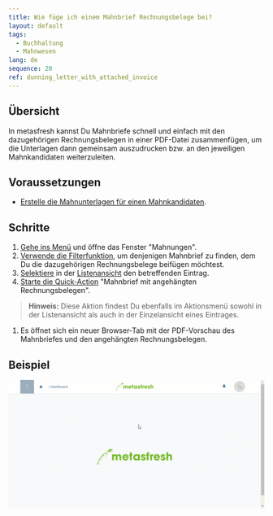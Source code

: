 ```yaml
---
title: Wie füge ich einem Mahnbrief Rechnungsbelege bei?
layout: default
tags:
  - Buchhaltung
  - Mahnwesen
lang: de
sequence: 20
ref: dunning_letter_with_attached_invoice
---
```


## Übersicht
In metasfresh kannst Du Mahnbriefe schnell und einfach mit den dazugehörigen Rechnungsbelegen in einer PDF-Datei zusammenfügen, um die Unterlagen dann gemeinsam auszudrucken bzw. an den jeweiligen Mahnkandidaten weiterzuleiten.

## Voraussetzungen
- [Erstelle die Mahnunterlagen für einen Mahnkandidaten](Mahnlauf).

## Schritte
1. [Gehe ins Menü](Menu) und öffne das Fenster "Mahnungen".
1. [Verwende die Filterfunktion](Filterfunktion), um denjenigen Mahnbrief zu finden, dem Du die dazugehörigen Rechnungsbelege beifügen möchtest.
1. [Selektiere](AuswahlBelege) in der [Listenansicht](Ansichten) den betreffenden Eintrag.
1. [Starte die Quick-Action](AktionStarten) "Mahnbrief mit angehängten Rechnungsbelegen".
 >**Hinweis:** Diese Aktion findest Du ebenfalls im Aktionsmenü sowohl in der Listenansicht als auch in der Einzelansicht eines Eintrages.

1. Es öffnet sich ein neuer Browser-Tab mit der PDF-Vorschau des Mahnbriefes und den angehängten Rechnungsbelegen.

## Beispiel
![](assets/Mahnbrief_mit_Rechnung.gif)
